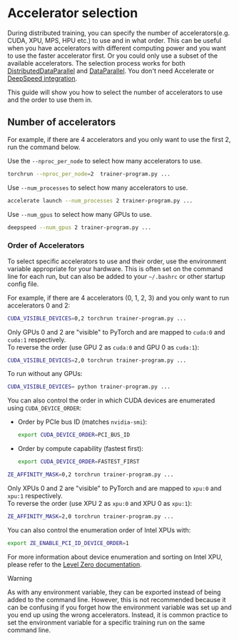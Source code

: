 <!--Copyright 2025 The HuggingFace Team. All rights reserved.

Licensed under the Apache License, Version 2.0 (the "License"); you may not use this file except in compliance with
the License. You may obtain a copy of the License at

http://www.apache.org/licenses/LICENSE-2.0

Unless required by applicable law or agreed to in writing, software distributed under the License is distributed on
an "AS IS" BASIS, WITHOUT WARRANTIES OR CONDITIONS OF ANY KIND, either express or implied. See the License for the
specific language governing permissions and limitations under the License.

⚠️ Note that this file is in Markdown but contains specific syntax for our doc-builder (similar to MDX) that may not be
rendered properly in your Markdown viewer.

-->

# Accelerator selection

During distributed training, you can specify the number of accelerators(e.g. CUDA, XPU, MPS, HPU etc.) to use and in what order. This can be useful when you have accelerators with different computing power and you want to use the faster accelerator first. Or you could only use a subset of the available accelerators. The selection process works for both [DistributedDataParallel](https://pytorch.org/docs/stable/generated/torch.nn.parallel.DistributedDataParallel.html) and [DataParallel](https://pytorch.org/docs/stable/generated/torch.nn.DataParallel.html). You don't need Accelerate or [DeepSpeed integration](./main_classes/deepspeed).

This guide will show you how to select the number of accelerators to use and the order to use them in.

## Number of accelerators

For example, if there are 4 accelerators and you only want to use the first 2, run the command below.

<hfoptions id="select-accelerator">
<hfoption id="torchrun">

Use the `--nproc_per_node` to select how many accelerators to use.

```bash
torchrun --nproc_per_node=2  trainer-program.py ...
```

</hfoption>
<hfoption id="Accelerate">

Use `--num_processes` to select how many accelerators to use.

```bash
accelerate launch --num_processes 2 trainer-program.py ...
```

</hfoption>
<hfoption id="DeepSpeed">

Use `--num_gpus` to select how many GPUs to use.

```bash
deepspeed --num_gpus 2 trainer-program.py ...
```

</hfoption>
</hfoptions>

### Order of Accelerators
To select specific accelerators to use and their order, use the environment variable appropriate for your hardware. This is often set on the command line for each run, but can also be added to your `~/.bashrc` or other startup config file.

For example, if there are 4 accelerators (0, 1, 2, 3) and you only want to run accelerators 0 and 2:

<hfoptions id="accelerator-type">
<hfoption id="CUDA">

```bash
CUDA_VISIBLE_DEVICES=0,2 torchrun trainer-program.py ...
```

Only GPUs 0 and 2 are "visible" to PyTorch and are mapped to `cuda:0` and `cuda:1` respectively.  
To reverse the order (use GPU 2 as `cuda:0` and GPU 0 as `cuda:1`):


```bash
CUDA_VISIBLE_DEVICES=2,0 torchrun trainer-program.py ...
```

To run without any GPUs:

```bash
CUDA_VISIBLE_DEVICES= python trainer-program.py ...
```

You can also control the order in which CUDA devices are enumerated using `CUDA_DEVICE_ORDER`:

- Order by PCIe bus ID (matches `nvidia-smi`):

    ```bash
    export CUDA_DEVICE_ORDER=PCI_BUS_ID
    ```

- Order by compute capability (fastest first):

    ```bash
    export CUDA_DEVICE_ORDER=FASTEST_FIRST
    ```

</hfoption>
<hfoption id="Intel XPU">

```bash
ZE_AFFINITY_MASK=0,2 torchrun trainer-program.py ...
```

Only XPUs 0 and 2 are "visible" to PyTorch and are mapped to `xpu:0` and `xpu:1` respectively.  
To reverse the order (use XPU 2 as `xpu:0` and XPU 0 as `xpu:1`):

```bash
ZE_AFFINITY_MASK=2,0 torchrun trainer-program.py ...
```


You can also control the enumeration order of Intel XPUs with:

```bash
export ZE_ENABLE_PCI_ID_DEVICE_ORDER=1
```

For more information about device enumeration and sorting on Intel XPU, please refer to the [Level Zero documentation](https://github.com/oneapi-src/level-zero/blob/master/README.md?plain=1#L87).

</hfoption>
</hfoptions>



> [!WARNING]
> As with any environment variable, they can be exported instead of being added to the command line. However, this is not recommended because it can be confusing if you forget how the environment variable was set up and you end up using the wrong accelerators. Instead, it is common practice to set the environment variable for a specific training run on the same command line.
